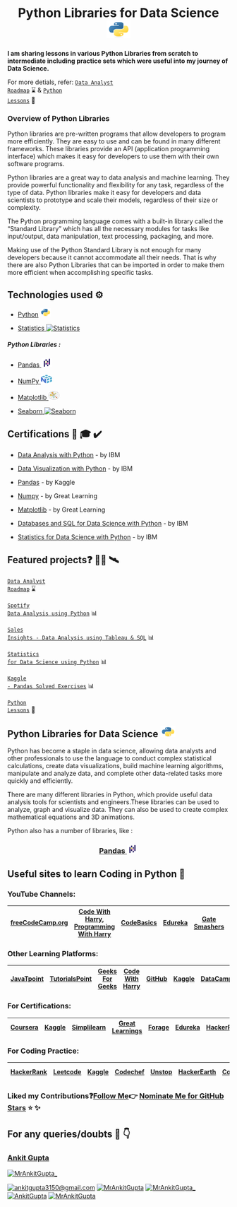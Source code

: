 <h1 align="center">Python Libraries for Data Science <a href="https://www.python.org" target="_blank"> <img src="https://raw.githubusercontent.com/devicons/devicon/master/icons/python/python-original.svg" alt="python" width="55" height="40"/> </a> </h1>

**I am sharing lessons in various Python Libraries from scratch to intermediate including practice sets which were useful into my journey of Data Science.** 

For more detials, refer: <code>[Data Analyst Roadmap](https://github.com/mrankitgupta/Data-Analyst-Roadmap)</code> :hourglass: & <code>[Python Lessons](https://github.com/mrankitgupta/PythonLessons)</code> 📑

### Overview of Python Libraries

Python libraries are pre-written programs that allow developers to program more efficiently. They are easy to use and can be found in many different frameworks. These libraries provide an API (application programming interface) which makes it easy for developers to use them with their own software programs.

Python libraries are a great way to data analysis and machine learning. They provide powerful functionality and flexibility for any task, regardless of the type of data. Python libraries make it easy for developers and data scientists to prototype and scale their models, regardless of their size or complexity.



The Python programming language comes with a built-in library called the “Standard Library” which has all the necessary modules for tasks like input/output, data manipulation, text processing, packaging, and more.

Making use of the Python Standard Library is not enough for many developers because it cannot accommodate all their needs. That is why there are also Python Libraries that can be imported in order to make them more efficient when accomplishing specific tasks.

## Technologies used ⚙️

* <a href="https://github.com/mrankitgupta/Python-Lessons">Python</a> <a href="https://github.com/mrankitgupta/Python-Lessons" target="_blank"> <img src="https://raw.githubusercontent.com/devicons/devicon/master/icons/python/python-original.svg" alt="python" width="25" height="20"/> </a>

* <a href="https://github.com/mrankitgupta/Spotify-Data-Analysis-using-Python">Statistics</a><a href="https://github.com/mrankitgupta/Spotify-Data-Analysis-using-Python" target="_blank" rel="noreferrer"> <img src="https://raw.githubusercontent.com/mrankitgupta/66DaysOfData/c8c040f1c85d921db317152567f331354446286a/statistics-21.svg" alt="Statistics" width="25" height="25"/> </a>

##### Python Libraries : 
* <a href="https://pandas.pydata.org/">Pandas</a><a href="https://pandas.pydata.org/" target="_blank" rel="noreferrer"> <img src="https://raw.githubusercontent.com/devicons/devicon/2ae2a900d2f041da66e950e4d48052658d850630/icons/pandas/pandas-original.svg" alt="pandas" width="25" height="20"/> </a> 

* <a href="https://numpy.org/">NumPy</a><a href="https://numpy.org/" target="_blank" rel="noreferrer"> <img src="https://raw.githubusercontent.com/mrankitgupta/mrankitgupta/2a582d085b324cff4917325112229027309ecae3/Numpy-logo.svg" alt="numpy" width="25" height="20"/> </a> 

* <a href="https://matplotlib.org/">Matplotlib</a><a href="https://matplotlib.org/" target="_blank" rel="noreferrer"> <img src="https://raw.githubusercontent.com/mrankitgupta/mrankitgupta/1331979c3208a15be2c2a6177ffc38ced3d6b434/Matplotlib_icon.svg" alt="matplotlib" width="25" height="20"/> </a> 

* <a href="https://seaborn.pydata.org">Seaborn</a><a href="https://seaborn.pydata.org" target="_blank" rel="noreferrer"> <img src="https://seaborn.pydata.org/_images/logo-mark-lightbg.svg" alt="Seaborn" width="25" height="20"/> </a> 


<h2 align="left">Certifications 📜 🎓 ✔️</h2>

- [Data Analysis with Python](https://github.com/mrankitgupta) - by IBM
 
- [Data Visualization with Python](https://github.com/mrankitgupta) - by IBM

- [Pandas](https://www.kaggle.com/learn/certification/mrankitgupta/pandas) - by Kaggle
 
- [Numpy](https://olympus1.mygreatlearning.com/course_certificate/IQVNJSIN) - by Great Learning 

- [Matplotlib](https://olympus1.mygreatlearning.com/course_certificate/RNVTUIMW) - by Great Learning

- [Databases and SQL for Data Science with Python](https://github.com/mrankitgupta) - by IBM

- [Statistics for Data Science with Python](https://www.credly.com/badges/354576a0-b672-4245-8cad-82dc3f3df76f/public_url) - by IBM


## Featured projects:question: 👨‍💻 🛰️

<code>[Data Analyst Roadmap](https://github.com/mrankitgupta/Data-Analyst-Roadmap)</code> :hourglass: 

<code>[Spotify Data Analysis using Python](https://github.com/mrankitgupta/Spotify-Data-Analysis-using-Python)</code> 📊

<code>[Sales Insights - Data Analysis using Tableau & SQL](https://github.com/mrankitgupta/Sales-Insights-Data-Analysis-using-Tableau-and-SQL)</code> 📊

<code>[Statistics for Data Science using Python](https://github.com/mrankitgupta/Statistics-for-Data-Science-using-Python)</code> 📊
 
<code>[Kaggle - Pandas Solved Exercises](https://github.com/mrankitgupta/Kaggle-Pandas-Solved-Exercises)</code> 📊
 
<code>[Python Lessons](https://github.com/mrankitgupta/PythonLessons)</code> 📑
 
## Python Libraries for Data Science <a href="https://www.python.org" target="_blank"> <img src="https://raw.githubusercontent.com/devicons/devicon/master/icons/python/python-original.svg" alt="python" width="35" height="25"/> </a>

Python has become a staple in data science, allowing data analysts and other professionals to use the language to conduct complex statistical calculations, create data visualizations, build machine learning algorithms, manipulate and analyze data, and complete other data-related tasks more quickly and efficiently.

There are many different libraries in Python, which provide useful data analysis tools for scientists and engineers.These libraries can be used to analyze, graph and visualize data. They can also be used to create complex mathematical equations and 3D animations.

Python also has a number of libraries, like :

<h3 align="center"> <a href="https://pandas.pydata.org/">Pandas</a><a href="https://pandas.pydata.org/" target="_blank" rel="noreferrer"> <img src="https://raw.githubusercontent.com/devicons/devicon/2ae2a900d2f041da66e950e4d48052658d850630/icons/pandas/pandas-original.svg" alt="pandas" width="25" height="20"/> </a> </h3>



  
  
## Useful sites to learn Coding in Python  :link:

### YouTube Channels:

| [freeCodeCamp.org](https://www.youtube.com/channel/UC8butISFwT-Wl7EV0hUK0BQ) | [Code With Harry](https://www.youtube.com/channel/UCeVMnSShP_Iviwkknt83cww), [Programming With Harry](https://www.youtube.com/channel/UC7btqG2Ww0_2LwuQxpvo2HQ) | [CodeBasics](https://www.youtube.com/c/codebasics) | [Edureka](https://www.youtube.com/channel/UCkw4JCwteGrDHIsyIIKo4tQ) | [Gate Smashers](https://www.youtube.com/c/GateSmashers) | [Jenny's Lectures](https://www.youtube.com/c/JennyslecturesCSITNETJRF) | [Simplilearn](https://www.youtube.com/channel/UCsvqVGtbbyHaMoevxPAq9Fg) | [Intellipaat](https://www.youtube.com/c/Intellipaat) |
|--------------------|--------------------|--------------------|--------------------|--------------------|--------------------|--------------------|--------------------|

### Other Learning Platforms:

| [JavaTpoint](https://www.javatpoint.com/) | [TutorialsPoint](https://www.tutorialspoint.com/tutorialslibrary.htm) | [Geeks For Geeks](https://www.geeksforgeeks.org/) | [Code With Harry](https://www.codewithharry.com/) | [GitHub](https://github.com/mrankitgupta) | [Kaggle](https://www.kaggle.com/mrankitgupta) | [DataCamp](https://www.datacamp.com/) | [W3Schools](https://www.w3schools.com/) | [Guru99](https://www.guru99.com/) | [Dev](https://dev.to/mrankitgupta) |
|--------------------|--------------------|--------------------|--------------------|--------------------|--------------------|--------------------|--------------------|--------------------|--------------------|
 
### For Certifications:

| [Coursera](https://coursera.org/share/c40b8f3c3c8ef8195d4dbfe8b2528f4d) | [Kaggle](https://www.kaggle.com/learn/certification/mrankitgupta/pandas) | [Simplilearn](https://www.simplilearn.com/skillup-certificate-landing?token=eyJjb3Vyc2VfaWQiOiI3OTUiLCJjZXJ0aWZpY2F0ZV91cmwiOiJodHRwczpcL1wvY2VydGlmaWNhdGVzLnNpbXBsaWNkbi5uZXRcL3NoYXJlXC90aHVtYl8zMzkyNjI4XzE2NTAxMTE0NzcucG5nIiwidXNlcm5hbWUiOiJBbmtpdCBHdXB0YSJ9&utm_source=shared-certificate&utm_medium=lms&utm_campaign=shared-certificate-promotion) | [Great Learnings](https://olympus1.mygreatlearning.com/course_certificate/IQVNJSIN) | [Forage](https://www.theforage.com/) | [Edureka](https://www.edureka.co/) | [HackerRank](https://www.hackerrank.com/mrankitgupta)  | [Udemy](https://www.udemy.com/) | [Codechef](https://www.codechef.com/)  | [Upgrad](https://www.upgrad.com/) | [Udacity](https://www.udacity.com/) |
|--------------------|--------------------|--------------------|--------------------|--------------------|--------------------|--------------------|--------------------|--------------------|--------------------|--------------------|

### For Coding Practice:
| [HackerRank](https://www.hackerrank.com/mrankitgupta) | [Leetcode](https://leetcode.com/mrankitgupta1/) | [Kaggle](https://www.kaggle.com/mrankitgupta) | [Codechef](https://www.codechef.com/) | [Unstop](https://unstop.com/) | [HackerEarth](https://www.hackerearth.com/practice/) | [Codeforces](https://codeforces.com/) | [Interviewbit](https://www.interviewbit.com/) | [Google Dev](https://developers.google.com/) |
|--------------------|--------------------|--------------------|--------------------|--------------------|--------------------|--------------------|--------------------|--------------------|


### Liked my Contributions:question:[Follow Me](https://github.com/mrankitgupta/):point_right: [Nominate Me for GitHub Stars](https://stars.github.com/nominate/) :star: :sparkles:

## For any queries/doubts 🔗 👇 

### [Ankit Gupta](https://ankitgupta.bio.link/)
<p align="left"> <a href="https://twitter.com/MrAnkitGupta_/" target="blank"><img src="https://img.shields.io/twitter/follow/MrAnkitGupta_?logo=twitter&style=for-the-badge" alt="MrAnkitGupta_" /></a> </p>

<a href="mailto:ankitgupta3150@gmail.com" target="blank"><img align="center" src="https://img.shields.io/badge/Gmail-D14836?style=for-the-badge&logo=gmail&logoColor=white" alt="ankitgupta3150@gmail.com" height="20" width="85" /></a>
<a href="https://www.linkedin.com/in/mrankitgupta" target="blank"><img align="center" src="https://img.shields.io/badge/-MrAnkitGupta-blue?style=flat-square&logo=Linkedin&logoColor=white&link=https://www.linkedin.com/in/mrankitgupta/" alt="MrAnkitGupta" height="20" width="100" /></a>
<a href="https://www.instagram.com/MrAnkitGupta_" target="blank"><img align="center" src="https://img.shields.io/badge/-@MrAnkitGupta_-D7008A?style=flat-square&labelColor=D7008A&logo=Instagram&logoColor=white&link=https://www.instagram.com/MrAnkitGupta_" alt="MrAnkitGupta_" height="20" width="110" /></a>
<a href="https://ankitgupta.bio.link/" target="blank"><img align="center" src="https://img.shields.io/badge/website-000000?style=for-the-badge&logo=About.me&logoColor=white&link=https://ankitgupta.bio.link/" alt="AnkitGupta" height="20" width="90" /></a>
<a href="https://github.com/mrankitgupta/" target="blank"><img align="center" src="https://img.shields.io/github/followers/mrankitgupta?label=Follow&style=social&link=https://github.com/mrankitgupta/" alt="MrAnkitGupta" height="20" width="90" /></a>

  
  

